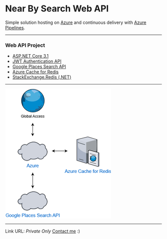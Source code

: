 # Near By Search Web API

Simple solution hosting on [Azure](https://azure.microsoft.com/en-us/) and continuous delivery with [Azure Pipelines](https://azure.microsoft.com/en-us/services/devops/pipelines/).

---

###  Web API Project
  * [ASP.NET Core 3.1](https://dotnet.microsoft.com/download/dotnet-core/3.1)
  * [JWT Authentication API](https://github.com/cornflourblue/aspnet-core-3-jwt-authentication-api)
  * [Google Places Search API](https://developers.google.com/places/web-service/search)
  * [Azure Cache for Redis](https://azure.microsoft.com/en-us/services/cache/)
  * [StackExchange.Redis (.NET)](https://github.com/StackExchange/StackExchange.Redis)
  

---

![Diagram](Diagrams/TierDiagram.png)

---

Link URL: *Private Only* [Contact me](mailto:jaturapat.mee@hotmail.com?subject=[NBS]%20NBS%20Need%20URL) :)

